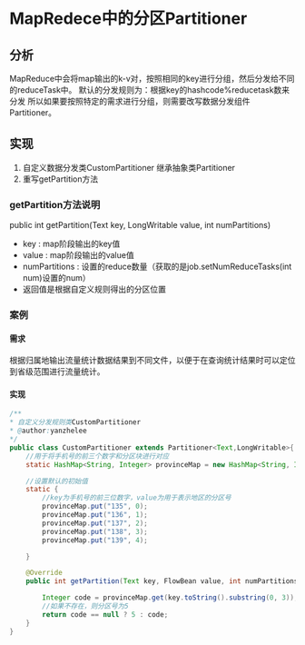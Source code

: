# MapRedece中的分区Partitioner

## 分析

MapReduce中会将map输出的k-v对，按照相同的key进行分组，然后分发给不同的reduceTask中。
默认的分发规则为：根据key的hashcode%reducetask数来分发
所以如果要按照特定的需求进行分组，则需要改写数据分发组件Partitioner。

## 实现
1. 自定义数据分发类CustomPartitioner 继承抽象类Partitioner
2. 重写getPartition方法

### getPartition方法说明
public int getPartition(Text key, LongWritable value, int numPartitions)
- key	: map阶段输出的key值
- value	: map阶段输出的value值
- numPartitions	: 设置的reduce数量（获取的是job.setNumReduceTasks(int num)设置的num）
- 返回值是根据自定义规则得出的分区位置

### 案例
#### 需求
根据归属地输出流量统计数据结果到不同文件，以便于在查询统计结果时可以定位到省级范围进行流量统计。
#### 实现
```java
/**
* 自定义分发规则类CustomPartitioner
* @author:yanzhelee
*/
public class CustomPartitioner extends Partitioner<Text,LongWritable>{
	//用于将手机号的前三个数字和分区块进行对应
	static HashMap<String, Integer> provinceMap = new HashMap<String, Integer>();

	//设置默认的初始值
	static {
		//key为手机号的前三位数字，value为用于表示地区的分区号
		provinceMap.put("135", 0);
		provinceMap.put("136", 1);
		provinceMap.put("137", 2);
		provinceMap.put("138", 3);
		provinceMap.put("139", 4);

	}

	@Override
	public int getPartition(Text key, FlowBean value, int numPartitions) {

		Integer code = provinceMap.get(key.toString().substring(0, 3));
		//如果不存在，则分区号为5
		return code == null ? 5 : code;
	}
}
```
